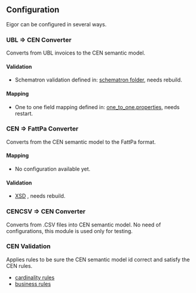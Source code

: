## Configuration

Eigor can be configured in several ways.


### UBL => CEN Converter

Converts from UBL invoices to the CEN semantic model.

#### Validation

* Schematron validation defined in: 
[schematron folder](https://gitlab.com/tgi-infocert-eigor/eigor/tree/develop/converter-ubl-cen/converterdata/converter-ubl-cen/schematron),
needs rebuild.


#### Mapping

* One to one field mapping defined in:
[one_to_one.properties](https://gitlab.com/tgi-infocert-eigor/eigor/blob/develop/converter-ubl-cen/converterdata/converter-ubl-cen/mappings/one_to_one.properties),
needs restart.



### CEN => FattPa Converter

Converts from the CEN semantic model to the FattPa format.

#### Mapping

* No configuration available yet.

#### Validation

* [XSD](https://gitlab.com/tgi-infocert-eigor/eigor/blob/develop/converter-cen-fattpa/src/main/resources/Schema_del_file_xml_FatturaPA_versione_1.2.xsd)
, needs rebuild.



### CENCSV => CEN Converter

Converts from .CSV files into CEN semantic model.
No need of configurations, this module is used only for testing.



### CEN Validation

Applies rules to be sure the CEN semantic model id correct and satisfy the CEN rules.

* [cardinality rules](https://gitlab.com/tgi-infocert-eigor/eigor/blob/develop/eigor-rules/src/main/resources/cardinality.properties)
* [business rules](https://gitlab.com/tgi-infocert-eigor/eigor/blob/develop/eigor-rules/src/main/resources/rules.properties)